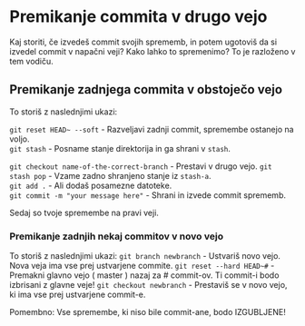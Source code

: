 # Premikanje commita v drugo vejo

Kaj storiti, če izvedeš commit svojih sprememb, in potem ugotoviš da si izvedel commit v napačni veji? Kako lahko to spremenimo? To je razloženo v tem vodiču.

## Premikanje zadnjega commita v obstoječo vejo

To storiš z naslednjimi ukazi:

`git reset HEAD~ --soft` - Razveljavi zadnji commit, spremembe ostanejo na voljo.  
`git stash` - Posname stanje direktorija in ga shrani v `stash`.

`git checkout name-of-the-correct-branch` - Prestavi v drugo vejo.
`git stash pop` - Vzame zadno shranjeno stanje iz `stash-a`.  
`git add .` - Ali dodaš posamezne datoteke.  
`git commit -m "your message here"` - Shrani in izvede commit sprememb.

Sedaj so tvoje spremembe na pravi veji.

### Premikanje zadnjih nekaj commitov v novo vejo

To storiš z naslednjimi ukazi:
`git branch newbranch` - Ustvariš novo vejo. Nova veja ima vse prej ustvarjene commite.
`git reset --hard HEAD~#` - Premakni glavno vejo ( master ) nazaj za # commit-ov. Ti commit-i bodo izbrisani z glavne veje!
`git checkout newbranch` - Prestaviš se v novo vejo, ki ima vse prej ustvarjene commit-e.

Pomembno: Vse spremembe, ki niso bile commit-ane, bodo IZGUBLJENE!
